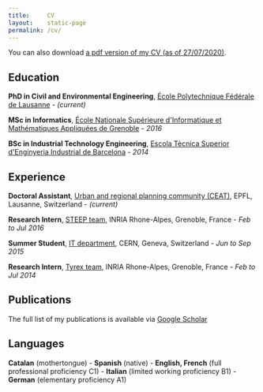 ```yaml
---
title:     CV
layout:    static-page
permalink: /cv/
---
```


You can also download [a pdf version of my CV (as of 27/07/2020)](https://github.com/martibosch/martibosch.github.io/raw/master/assets/cv.pdf).

## Education

**PhD in Civil and Environmental Engineering**, [École Polytechnique Fédérale de Lausanne](https://www.epfl.ch) - *(current)*

**MSc in Informatics**, [École Nationale Supérieure d'Informatique et Mathématiques Appliquées de Grenoble](http://ensimag.grenoble-inp.fr) - *2016*

**BSc in Industrial Technology Engineering**, [Escola Tècnica Superior d'Enginyeria Industrial de Barcelona](https://www.etseib.upc.edu) - *2014*

## Experience

**Doctoral Assistant**, [Urban and regional planning community (CEAT)](http://ceat.epfl.ch/), EPFL, Lausanne, Switzerland - *(current)*

**Research Intern**, [STEEP team](https://team.inria.fr/steep/), INRIA Rhone-Alpes, Grenoble, France - *Feb to Jul 2016*

**Summer Student**, [IT department](http://information-technology.web.cern.ch/), CERN, Geneva, Switzerland - *Jun to Sep 2015*

**Research Intern**, [Tyrex team](https://tyrex.inria.fr/), INRIA Rhone-Alpes, Grenoble, France - *Feb to Jul 2014*

## Publications

The full list of my publications is available via [Google Scholar](http://scholar.google.com/citations?user=spj4l-QAAAAJ)

## Languages

**Catalan** (mothertongue) - **Spanish** (native) - **English, French** (full professional proficiency C1) - **Italian** (limited working proficiency B1) - **German** (elementary proficiency A1)
